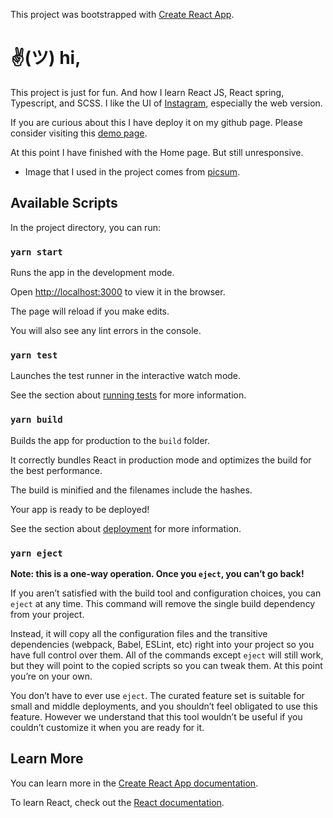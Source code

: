 
This project was bootstrapped with [Create React App](https://github.com/facebook/create-react-app).

#   ✌(ツ)  hi, 

This project is just for fun. And how I learn React JS, React spring, Typescript, and SCSS. I like the UI of [Instagram](https://www.instagram.com/), especially the web version.

If you are curious about this I have deploy it on my github page. Please consider visiting this [demo page](https://yuandahanif.github.io/instagram-clone-reactjs/).
  
 At this point I have finished with the Home page. But still unresponsive.  
  
  * Image that I used in the project comes from [picsum](https://picsum.photos).
  

## Available Scripts

  

In the project directory, you can run:

  

### `yarn start`

  

Runs the app in the development mode.<br />

Open [http://localhost:3000](http://localhost:3000) to view it in the browser.

  

The page will reload if you make edits.<br />

You will also see any lint errors in the console.

  

### `yarn test`

  

Launches the test runner in the interactive watch mode.<br />

See the section about [running tests](https://facebook.github.io/create-react-app/docs/running-tests) for more information.

  

### `yarn build`

  

Builds the app for production to the `build` folder.<br />

It correctly bundles React in production mode and optimizes the build for the best performance.

  

The build is minified and the filenames include the hashes.<br />

Your app is ready to be deployed!

  

See the section about [deployment](https://facebook.github.io/create-react-app/docs/deployment) for more information.

  

### `yarn eject`

  

**Note: this is a one-way operation. Once you `eject`, you can’t go back!**

  

If you aren’t satisfied with the build tool and configuration choices, you can `eject` at any time. This command will remove the single build dependency from your project.

  

Instead, it will copy all the configuration files and the transitive dependencies (webpack, Babel, ESLint, etc) right into your project so you have full control over them. All of the commands except `eject` will still work, but they will point to the copied scripts so you can tweak them. At this point you’re on your own.

  

You don’t have to ever use `eject`. The curated feature set is suitable for small and middle deployments, and you shouldn’t feel obligated to use this feature. However we understand that this tool wouldn’t be useful if you couldn’t customize it when you are ready for it.

  

## Learn More

  

You can learn more in the [Create React App documentation](https://facebook.github.io/create-react-app/docs/getting-started).

  

To learn React, check out the [React documentation](https://reactjs.org/).

